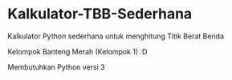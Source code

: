 # Kalkulator-TBB-Sederhana
Kalkulator Python sederhana untuk menghitung Titik Berat Benda

Kelompok Banteng Merah (Kelompok 1) :D

Membutuhkan Python versi 3
